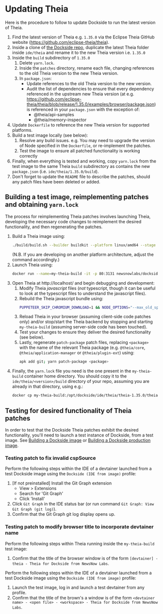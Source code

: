 # Updating Theia

Here is the procedure to follow to update Dockside to run the latest version of Theia.

1. Find the latest version of Theia e.g. `1.35.0` via the Eclipse Theia GitHub website (https://github.com/eclipse-theia/theia).
2. Inside a clone of [the Dockside repo](https://github.com/newsnowlabs/dockside), duplicate the latest Theia folder inside `ide/theia` and rename it to the new Theia version i.e. `1.35.0`
3. Inside the `build` subdirectory of `1.35.0`
   1. Delete `yarn.lock`.
   2. Inside the `patches` directory, rename each file, changing references to the old Theia version to the new Theia version.
   3. In `package.json`:
      - Update references to the old Theia version to the new version.
      - Audit the list of dependencies to ensure that every dependency referenced in the upstream new Theia version (at e.g. https://github.com/eclipse-theia/theia/blob/release/1.35.0/examples/browser/package.json) is referenced in your `package.json` with the exception of:
         - @theia/api-samples
         - @theia/memory-inspector
4. Update `Dockerfile` to reference the new Theia version for supported platforms.
5. Build a test image locally (see below):
   1. Resolve any build issues. e.g. You may need to upgrade the version of Node specified in the `Dockerfile`, or re-implement the patches.
   2. Test the image to ensure all patched functionality is working correctly 
6. Finally, when everything is tested and working, copy `yarn.lock` from the test image to the same Theia `build` subdirectory as contains the new `package.json` (i.e. `ide/theia/1.35.0/build`).
7. Don't forget to update the `README` file to describe the patches, should any patch files have been deleted or added.

## Building a test image, reimplementing patches and obtaining `yarn.lock`

The process for reimplementing Theia patches involves launching Theia, developing the necessary code changes to reimplement the desired functionality, and then regenerating the patches.

1. Build a Theia image using:
   ```sh
   ./build/build.sh --builder buildkit --platform linux/amd64 --stage theia-build
   ```
   (N.B. If you are developing on another platform architecture, adjust the command accordingly.)
2. Launch Theia using:
   ```sh
   docker run --name=my-theia-build -it -p 80:3131 newsnowlabs/dockside:theia-build
   ```
3. Open Theia at http://localhost/ and begin debugging and development:
   1. Modify Theia _javascript_ files (_not_ typescript, though it can be useful to look at the typescript files to understand the javascript files).
   2. Rebuild the Theia javascript bundle using:
      ```sh
      PUPPETEER_SKIP_CHROMIUM_DOWNLOAD=1 && NODE_OPTIONS="--max_old_space_size=4096" && yarn config set network-timeout 600000 -g && yarn
      ```
   3. Reload Theia in your browser (assuming client-side code patches only) and/or stop/start the Theia backend by stopping and starting `my-theia-build` (assuming server-side code has been touched).
   4. Test your changes to ensure they deliver the desired functionality (see below).
   5. Lastly, regenerate `patch-package` patch files, replacing `<package>` with the name of the relevant Theia package (e.g. `@theia/core`, `@theia/application-manager` or `@theia/plugin-ext`) using:
      ```sh
      apk add git; yarn patch-package <package>
      ```
4. Finally, the `yarn.lock` file you need is the one present in the `my-theia-build` container home directory. You should copy it to the `ide/theia/<version>/build` directory of your repo, assuming you are already in that directory, using e.g.:
   ```sh
   docker cp my-theia-build:/opt/dockside/ide/theia/theia-1.35.0/theia/yarn.lock ~/dockside/ide/theia/1.35.0/build/
   ```

## Testing for desired functionality of Theia patches

In order to test that the Dockside Theia patches exhibit the desired functionality, you'll need to launch a test instance of Dockside, from a test image. See [Building a Dockside image](building-image.md) or [Building a Dockside production image](building-production-image.md).

### Testing patch to fix invalid cspSource

Perform the following steps within the IDE of a devtainer launched from a test Dockside image using the `Dockside (IDE from image)` profile:

1. [If not preinstalled] Install the Git Graph extension
   - View > Extensions
   - Search for 'Git Graph'
   - Click 'Install'
2. Click `Git Graph` in the IDE status bar (or run command `Git Graph: View Git Graph (git log)`).
3. Confirm that the Git Graph git log display opens up.

### Testing patch to modify browser title to incorporate devtainer name

Perform the following steps within Theia running inside the `my-theia-build` test image:

1. Confirm that the title of the browser window is of the form `[devtainer] - theia - Theia for Dockside from NewsNow Labs`.

Perform the following steps within the IDE of a devtainer launched from a test Dockside image using the `Dockside (IDE from image)` profile:

1. Launch the test image, log in and launch a test devtainer from any profile.
2. Confirm that the title of the brown's a window is of the form `<devtainer name> - <open file> - <workspace> - Theia for Dockside from NewsNow Labs`.